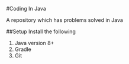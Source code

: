 #Coding In Java

A repository which has problems solved in Java 

##Setup
Install the following
1. Java version 8+
2. Gradle
3. Git



